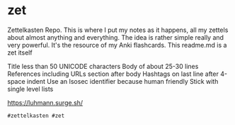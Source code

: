 # zet
Zettelkasten Repo. This is where I put my notes as it happens, all my zettels about almost anything and everything. The idea is rather simple really and very powerful. It's the resource of my Anki flashcards.
This readme.md is a zet itself

Title less than 50 UNICODE characters
Body of about 25-30 lines
References including URLs section after body
Hashtags on last line after 4-space indent
Use an Isosec identifier because human friendly
Stick with single level lists

https://luhmann.surge.sh/

    #zettelkasten #zet
